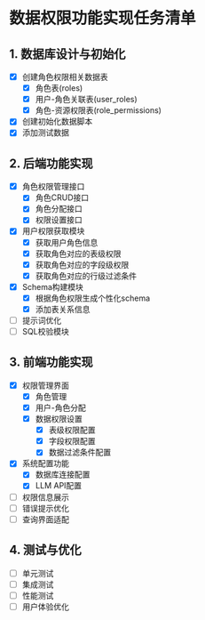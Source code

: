 # 数据权限功能实现任务清单

## 1. 数据库设计与初始化
- [x] 创建角色权限相关数据表
  - [x] 角色表(roles)
  - [x] 用户-角色关联表(user_roles)
  - [x] 角色-资源权限表(role_permissions)
- [x] 创建初始化数据脚本
- [x] 添加测试数据

## 2. 后端功能实现
- [x] 角色权限管理接口
  - [x] 角色CRUD接口
  - [x] 角色分配接口
  - [x] 权限设置接口
- [x] 用户权限获取模块
  - [x] 获取用户角色信息
  - [x] 获取角色对应的表级权限
  - [x] 获取角色对应的字段级权限
  - [x] 获取角色对应的行级过滤条件
- [x] Schema构建模块
  - [x] 根据角色权限生成个性化schema
  - [x] 添加表关系信息
- [ ] 提示词优化
- [ ] SQL校验模块

## 3. 前端功能实现
- [x] 权限管理界面
  - [x] 角色管理
  - [x] 用户-角色分配
  - [x] 数据权限设置
    - [x] 表级权限配置
    - [x] 字段权限配置
    - [x] 数据过滤条件配置
- [x] 系统配置功能
  - [x] 数据库连接配置
  - [x] LLM API配置
- [ ] 权限信息展示
- [ ] 错误提示优化
- [ ] 查询界面适配

## 4. 测试与优化
- [ ] 单元测试
- [ ] 集成测试
- [ ] 性能测试
- [ ] 用户体验优化